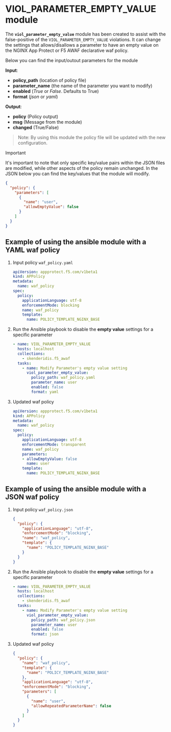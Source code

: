 # VIOL_PARAMETER_EMPTY_VALUE module

The **`viol_parameter_empty_value`** module has been created to assist with the false-positive of the `VIOL_PARAMETER_EMPTY_VALUE` violations. It can change the settings that allows/disallows a parameter to have an empty value on the NGINX App Protect or F5 AWAF declarative waf policy.

Below you can find the input/outout parameters for the module

**Input**:
- **policy_path** (location of policy file)
- **parameter_name** (the name of the parameter you want to modify)
- **enabled** (*True* or *False*. Defaults to True)
- **format** (*json* or *yaml*)

**Output**:
- **policy** (Policy output)
- **msg** (Message from the module)
- **changed** (True/False)

> Note: By using this module the policy file will be updated with the new configuration.

> [!IMPORTANT] 
It's important to note that only specific key/value pairs within the JSON files are modified, while other aspects of the policy remain unchanged.
In the JSON below you can find the key/values that the module will modify.

```json
{
  "policy": {
    "parameters": [
      {
        "name": "user",
        "allowEmptyValue": false
      }
    ]
  }
}
```

## Example of using the ansible module with a YAML waf policy
1. Input policy `waf_policy.yaml` 
    ```yaml
    apiVersion: appprotect.f5.com/v1beta1
    kind: APPolicy
    metadata:
      name: waf_policy
    spec:
      policy:
        applicationLanguage: utf-8
        enforcementMode: blocking
        name: waf_policy
        template:
          name: POLICY_TEMPLATE_NGINX_BASE
    ```

2. Run the Ansible playbook to disable the **empty value** settings for a specific parameter
    ```yaml
    - name: VIOL_PARAMETER_EMPTY_VALUE
      hosts: localhost
      collections:
        - skenderidis.f5_awaf   
      tasks:
        - name: Modify Parameter's empty value setting
          viol_parameter_empty_value:
            policy_path: waf_policy.yaml
            parameter_name: user
            enabled: false
            format: yaml
    ```

3. Updated waf policy
    ```yaml
    apiVersion: appprotect.f5.com/v1beta1
    kind: APPolicy
    metadata:
      name: waf_policy
    spec:
      policy:
        applicationLanguage: utf-8
        enforcementMode: transparent
        name: waf_policy
        parameters:
        - allowEmptyValue: false
          name: user
        template:
          name: POLICY_TEMPLATE_NGINX_BASE
    ```

## Example of using the ansible module with a JSON waf policy
1. Input policy `waf_policy.json`
    ```json
    {
      "policy": {
        "applicationLanguage": "utf-8",
        "enforcementMode": "blocking",
        "name": "waf_policy",
        "template": {
          "name": "POLICY_TEMPLATE_NGINX_BASE"
        }
      }
    }
    ```

2. Run the Ansible playbook to disable the **empty value** settings for a specific parameter
    ```yaml
    - name: VIOL_PARAMETER_EMPTY_VALUE
      hosts: localhost
      collections:
        - skenderidis.f5_awaf   
      tasks:
        - name: Modify Parameter's empty value setting
          viol_parameter_empty_value:
            policy_path: waf_policy.json
            parameter_name: user
            enabled: false
            format: json
    ```

3. Updated waf policy
    ```json
    {
      "policy": {
        "name": "waf_policy",
        "template": {
          "name": "POLICY_TEMPLATE_NGINX_BASE"
        },
        "applicationLanguage": "utf-8",
        "enforcementMode": "blocking",
        "parameters": [
          {
            "name": "user",
            "allowRepeatedParameterName": false
          }
        ]
      }
    }
    ```